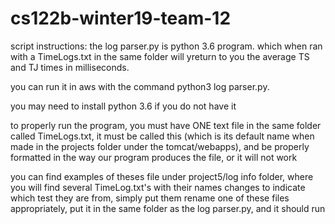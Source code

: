 # cs122b-winter19-team-12

script instructions:
the log parser.py is python 3.6 program. which when ran with a TimeLogs.txt in the same folder will yreturn to you the average TS and TJ times in milliseconds. 

you can run it in aws with the command python3 log parser.py. 

you may need to install python 3.6 if you do not have it

to properly run the program, you must have ONE text file in the same folder called TimeLogs.txt, it must be called this (which is its default name when made in the projects folder under the tomcat/webapps), and be properly formatted in the way our program produces the file, or it will not work

you can  find examples of theses file under project5/log info folder, where you will find several TimeLog.txt's with their names changes to indicate which test they are from, simply put them rename one of these files appropriately, put it in the same folder as the log parser.py, and it should run
 
 